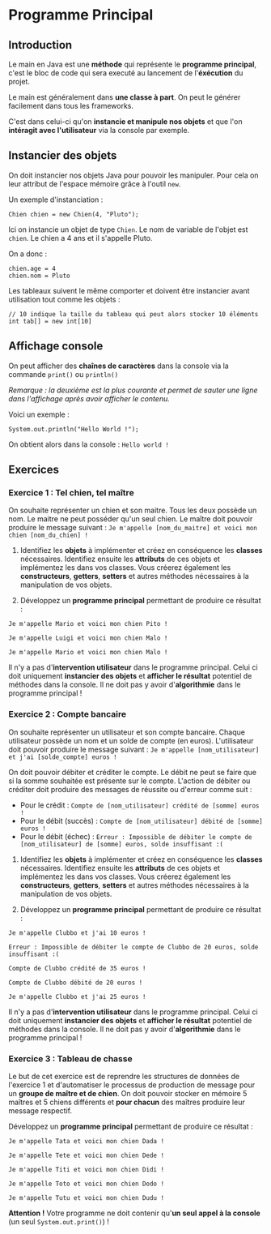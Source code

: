 # Programme Principal

## Introduction

Le main en Java est une **méthode** qui représente le **programme principal**, c'est le bloc de code qui sera executé au lancement de l'**éxécution** du projet.

Le main est généralement dans **une classe à part**. On peut le générer facilement dans tous les frameworks.

C'est dans celui-ci qu'on **instancie et manipule nos objets** et que l'on **intéragit avec l'utilisateur** via la console par exemple.

## Instancier des objets

On doit instancier nos objets Java pour pouvoir les manipuler. Pour cela on leur attribut de l'espace mémoire grâce à l'outil `new`.

Un exemple d'instanciation :

```
Chien chien = new Chien(4, "Pluto");
```

Ici on instancie un objet de type `Chien`. Le nom de variable de l'objet est `chien`. Le chien a 4 ans et il s'appelle Pluto.

On a donc :

```
chien.age = 4
chien.nom = Pluto
```

Les tableaux suivent le même comporter et doivent être instancier avant utilisation tout comme les objets :

```
// 10 indique la taille du tableau qui peut alors stocker 10 éléments
int tab[] = new int[10]
```

## Affichage console

On peut afficher des **chaînes de caractères** dans la console via la commande `print()` ou `println()`

*Remarque : la deuxième est la plus courante et permet de sauter une ligne dans l'affichage après avoir afficher le contenu.*

Voici un exemple :

```
System.out.println("Hello World !");
```

On obtient alors dans la console : `Hello world !`

## Exercices

### Exercice 1 : Tel chien, tel maître

On souhaite représenter un chien et son maitre. Tous les deux possède un nom. Le maitre ne peut posséder qu'un seul chien.
Le maître doit pouvoir produire le message suivant : `Je m'appelle [nom_du_maitre] et voici mon chien [nom_du_chien] !`

1. Identifiez les **objets** à implémenter et créez en conséquence les **classes** nécessaires. Identifiez ensuite les **attributs** de ces objets et implémentez les dans vos classes. Vous créerez également les **constructeurs**, **getters**, **setters** et autres méthodes nécessaires à la manipulation de vos objets.

2. Développez un **programme principal** permettant de produire ce résultat :

`Je m'appelle Mario et voici mon chien Pito !`

`Je m'appelle Luigi et voici mon chien Malo !`

`Je m'appelle Mario et voici mon chien Malo !`

Il n'y a pas d'**intervention utilisateur** dans le programme principal. Celui ci doit uniquement **instancier des objets** et **afficher le résultat** potentiel de méthodes dans la console. Il ne doit pas y avoir d'**algorithmie** dans le programme principal !

### Exercice 2 : Compte bancaire

On souhaite représenter un utilisateur et son compte bancaire. Chaque utilisateur possède un nom et un solde de compte (en euros).
L'utilisateur doit pouvoir produire le message suivant : `Je m'appelle [nom_utilisateur] et j'ai [solde_compte] euros !`

On doit pouvoir débiter et créditer le compte. Le débit ne peut se faire que si la somme souhaitée est présente sur le compte. L'action de débiter ou créditer doit produire des messages de réussite ou d'erreur comme suit :

+ Pour le crédit : `Compte de [nom_utilisateur] crédité de [somme] euros !`
+ Pour le débit (succès) : `Compte de [nom_utilisateur] débité de [somme] euros !`
+ Pour le débit (échec) : `Erreur : Impossible de débiter le compte de [nom_utilisateur] de [somme] euros, solde insuffisant :(`

1. Identifiez les **objets** à implémenter et créez en conséquence les **classes** nécessaires. Identifiez ensuite les **attributs** de ces objets et implémentez les dans vos classes. Vous créerez également les **constructeurs**, **getters**, **setters** et autres méthodes nécessaires à la manipulation de vos objets.

2. Développez un **programme principal** permettant de produire ce résultat :

`Je m'appelle Clubbo et j'ai 10 euros !`

`Erreur : Impossible de débiter le compte de Clubbo de 20 euros, solde insuffisant :(`

`Compte de Clubbo crédité de 35 euros !`

`Compte de Clubbo débité de 20 euros !`

`Je m'appelle Clubbo et j'ai 25 euros !`

Il n'y a pas d'**intervention utilisateur** dans le programme principal. Celui ci doit uniquement **instancier des objets** et **afficher le résultat** potentiel de méthodes dans la console. Il ne doit pas y avoir d'**algorithmie** dans le programme principal !

### Exercice 3 : Tableau de chasse

Le but de cet exercice est de reprendre les structures de données de l'exercice 1 et d'automatiser le processus de production de message pour un **groupe de maître et de chien**. On doit pouvoir stocker en mémoire 5 maîtres et 5 chiens différents et **pour chacun** des maîtres produire leur message respectif.

Développez un **programme principal** permettant de produire ce résultat :

`Je m'appelle Tata et voici mon chien Dada !`

`Je m'appelle Tete et voici mon chien Dede !`

`Je m'appelle Titi et voici mon chien Didi !`

`Je m'appelle Toto et voici mon chien Dodo !`

`Je m'appelle Tutu et voici mon chien Dudu !`

**Attention !** Votre programme ne doit contenir qu'**un seul appel à la console** (un seul `System.out.print()`) !
